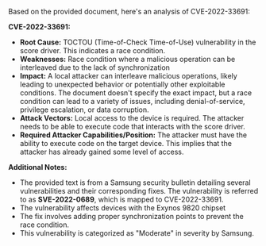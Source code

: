 Based on the provided document, here's an analysis of CVE-2022-33691:

**CVE-2022-33691:**

*   **Root Cause:** TOCTOU (Time-of-Check Time-of-Use) vulnerability in the score driver. This indicates a race condition.
*   **Weaknesses:** Race condition where a malicious operation can be interleaved due to the lack of synchronization
*   **Impact:** A local attacker can interleave malicious operations, likely leading to unexpected behavior or potentially other exploitable conditions. The document doesn't specify the exact impact, but a race condition can lead to a variety of issues, including denial-of-service, privilege escalation, or data corruption.
*   **Attack Vectors:** Local access to the device is required. The attacker needs to be able to execute code that interacts with the score driver.
*   **Required Attacker Capabilities/Position:** The attacker must have the ability to execute code on the target device. This implies that the attacker has already gained some level of access.

**Additional Notes:**

*   The provided text is from a Samsung security bulletin detailing several vulnerabilities and their corresponding fixes. The vulnerability is referred to as **SVE-2022-0689**, which is mapped to CVE-2022-33691.
* The vulnerability affects devices with the Exynos 9820 chipset
* The fix involves adding proper synchronization points to prevent the race condition.
*   This vulnerability is categorized as "Moderate" in severity by Samsung.